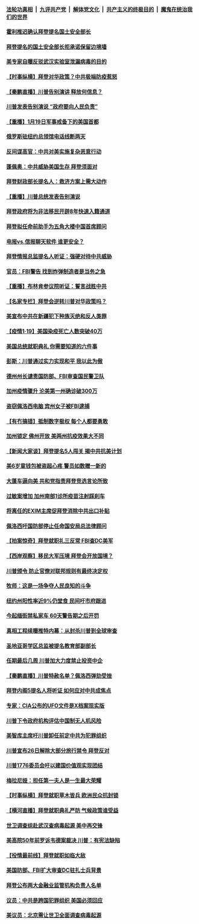 

####  [法轮功真相](../../../../basic/blob/master/README.md?t=01201131) &nbsp;|&nbsp; [九评共产党](../../../../9ping.md/blob/master/README.md?t=01201131) &nbsp;|&nbsp; [解体党文化](../../../../jtdwh.md/blob/master/README.md?t=01201131)  &nbsp;|&nbsp; [共产主义的终极目的](../../../../gczydzjmd.md/blob/master/README.md?t=01201131) &nbsp;|&nbsp; [魔鬼在统治我们的世界](../../../../mgztzwmdsj.md/blob/master/README.md?t=01201131) 

#### [霍利推迟确认拜登提名国土安全部长](../pages/nsc412/n12699055.md?t=01201131) 

#### [拜登提名的国土安全部长拒承诺保留边境墙](../pages/nsc412/n12698836.md?t=01201131) 

#### [美专家自曝反驳武汉实验室泄漏病毒的目的](../pages/nsc412/n12698797.md?t=01201131) 

#### [【时事纵横】拜登对华政策？中共极端防疫惹怒](../pages/nsc412/n12698849.md?t=01201131) 

#### [【秦鹏直播】川普告别演讲 释放何信息？](../pages/nsc412/n12698957.md?t=01201131) 

#### [川普发表告别演说 “政府要向人民负责”](../pages/nsc412/n12698870.md?t=01201131) 

#### [【重播】1月19日军事戒备下的美国首都](../pages/nsc412/n12698843.md?t=01201131) 

#### [俄罗斯驻纽约总领馆电话线断两天](../pages/nsc412/n12698673.md?t=01201131) 

#### [反间谍高官：中共对美实施复杂恶意行动](../pages/nsc412/n12698744.md?t=01201131) 

#### [蓬佩奥：中共威胁美国生存 拜登须面对](../pages/nsc412/n12698607.md?t=01201131) 

#### [拜登财政部长提名人：救济方案上需大动作](../pages/nsc412/n12698635.md?t=01201131) 

#### [【重播】川普总统发表告别演说](../pages/nsc412/n12698685.md?t=01201131) 

#### [拜登政府将为非法移民开辟8年快速入籍通道](../pages/nsc412/n12698432.md?t=01201131) 

#### [拜登拟任命前助手为五角大楼中国首席顾问](../pages/nsc412/n12698555.md?t=01201131) 

#### [电报vs.信报聊天软件 谁更安全？](../pages/nsc412/n12697065.md?t=01201131) 

#### [拜登情报总监提名人听证：强硬对待中共威胁](../pages/nsc412/n12698407.md?t=01201131) 

#### [官员：FBI警告 找到炸弹制造者是当务之急](../pages/nsc412/n12698543.md?t=01201131) 

#### [【重播】布林肯参议院听证：誓言战胜中共](../pages/nsc412/n12698357.md?t=01201131) 

#### [【名家专栏】拜登会逆转川普对华政策吗？](../pages/nsc412/n12698138.md?t=01201131) 

#### [美宣布中共在新疆犯下种族灭绝和反人类罪](../pages/nsc412/n12698504.md?t=01201131) 

#### [【疫情1·19】美国染疫死亡人数突破40万](../pages/nsc412/n12697627.md?t=01201131) 

#### [美国总统就职典礼 你需要知道的六件事](../pages/nsc412/n12698405.md?t=01201131) 

#### [彭斯：川普通过实力实现和平 我以此为傲](../pages/nsc412/n12698340.md?t=01201131) 

#### [德州州长谴责国防部、FBI审查国民警卫队](../pages/nsc412/n12698359.md?t=01201131) 

#### [加州疫情骤升 沦美第一州确诊破300万](../pages/nsc412/n12698217.md?t=01201131) 

#### [盗窃佩洛西电脑 宾州女子被FBI逮捕](../pages/nsc412/n12698320.md?t=01201131) 

#### [【有冇搞错】抵制数字极权 每个人都要勇敢](../pages/nsc412/n12696686.md?t=01201131) 

#### [加州锁定 佛州开放 美两州抗疫效果大不同](../pages/nsc412/n12698177.md?t=01201131) 

#### [【新闻大家谈】拜登提名5人闯关 揭中共抗美计划](../pages/nsc412/n12698240.md?t=01201131) 

#### [美6岁童钱包被盗超心疼 警员如数赠一新的](../pages/nsc412/n12697580.md?t=01201131) 

#### [大蓬车逼向美 共和党指责拜登竞选言论所致](../pages/nsc412/n12698047.md?t=01201131) 

#### [过敏案增加 加州南部1诊所疫苗注射踩刹车](../pages/nsc412/n12698009.md?t=01201131) 

#### [将离任的EXIM主席促拜登消除中共出口补贴](../pages/nsc412/n12697762.md?t=01201131) 

#### [佩洛西吁国防部停止任命国安局总法律顾问](../pages/nsc412/n12697495.md?t=01201131) 

#### [【拍案惊奇】拜登就职礼三反常 FBI查DC美军](../pages/nsc412/n12697093.md?t=01201131) 

#### [【西岸观察】移民大军压境 拜登会开放国境？](../pages/nsc412/n12697249.md?t=01201131) 

#### [川普颁令 防止官僚对联邦规则有最终决定权](../pages/nsc412/n12697289.md?t=01201131) 

#### [牧师：这是一场争夺人民良知的斗争](../pages/nsc412/n12697053.md?t=01201131) 

#### [纽约州阳性率近9%仍堂食 民间吁市府跟进](../pages/nsc412/n12697062.md?t=01201131) 

#### [今起缅街禁私家车  60天警告期之后开罚](../pages/nsc412/n12697323.md?t=01201131) 

#### [真相工程续曝推特内幕：从封杀川普到全球审查](../pages/nsc412/n12696276.md?t=01201131) 

#### [圣地亚哥学区总监被提名教育部副部长](../pages/nsc412/n12697203.md?t=01201131) 

#### [任期最后几周 川普加大力度禁止投资中企](../pages/nsc412/n12697048.md?t=01201131) 

#### [【秦鹏直播】川普特赦名单？佩洛西弹劾受挫](../pages/nsc412/n12696708.md?t=01201131) 

#### [拜登内阁5提名人将听证 如何应对中共成焦点](../pages/nsc412/n12696783.md?t=01201131) 

#### [专家：CIA公布的UFO文件是X档案现实版](../pages/nsc412/n12696611.md?t=01201131) 

#### [川普下令政府机构评估中国制无人机风险](../pages/nsc412/n12696839.md?t=01201131) 

#### [美智库主席吁川普卸任前定中共为犯罪组织](../pages/nsc412/n12696509.md?t=01201131) 

#### [川普宣布26日解除大部分旅行禁令 拜登反对](../pages/nsc412/n12696321.md?t=01201131) 

#### [川普1776委员会吁以建国价值观实现团结](../pages/nsc412/n12696684.md?t=01201131) 

#### [梅拉尼娅：担任第一夫人是一生最大荣耀](../pages/nsc412/n12696586.md?t=01201131) 

#### [【时事纵横】拜登就职草木皆兵 欧洲民众抗封锁](../pages/nsc412/n12696472.md?t=01201131) 

#### [【横河直播】拜登就职典礼严防 气候政策谁受益](../pages/nsc412/n12696736.md?t=01201131) 

#### [世卫调查组赴武汉查病毒起源 美中再交锋](../pages/nsc412/n12696484.md?t=01201131) 

#### [美高院50年前罗诉韦德案裁决 川普：有宪法缺陷](../pages/nsc412/n12696576.md?t=01201131) 

#### [【役情最前线】拜登就职如临大敌](../pages/nsc412/n12696159.md?t=01201131) 

#### [美国防部、FBI扩大审查DC驻扎士兵背景](../pages/nsc412/n12696303.md?t=01201131) 

#### [拜登公布两大金融业监管机构负责人名单](../pages/nsc412/n12696130.md?t=01201131) 

#### [议员：中共是跨国犯罪组织 美国必须回应](../pages/nsc412/n12694415.md?t=01201131) 

#### [美议员：北京需让世卫全面调查病毒起源](../pages/nsc412/n12696294.md?t=01201131) 

